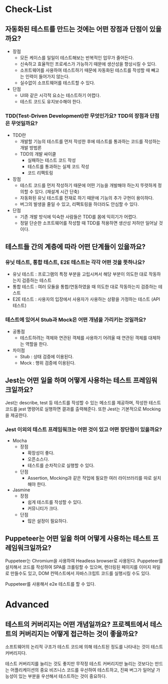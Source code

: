 # Check-List

## 자동화된 테스트를 만드는 것에는 어떤 장점과 단점이 있을까요?

- 장점
  - 모든 케이스를 일일이 테스트해보는 반복적인 업무가 줄어든다.
  - 신속하고 효율적인 프로세스가 가능하기 때문에 생산성을 향상시킬 수 있다.
  - 소프트웨어를 사용하여 테스트하기 때문에 자동화된 테스트를 작성할 때 빼고는 인력이 들어가지 않는다.
  - 실수없이 소프트웨어를 테스트할 수 있다.
- 단점
  - UI와 같은 시각적 요소는 테스트하기 어렵다.
  - 테스트 코드도 유지보수해야 한다.

### TDD(Test-Driven Development)란 무엇인가요? TDD의 장점과 단점은 무엇일까요?

- TDD란
  - 개발할 기능의 테스트를 먼저 작성한 후에 테스트를 통과하는 코드를 작성하는 개발 방법론
  - TDD의 개발 싸이클
    - 실패하는 테스트 코드 작성
    - 테스트를 통과하는 실제 코드 작성
    - 코드 리팩토링
- 장점
  - 테스트 코드를 먼저 작성하기 때문에 어떤 기능을 개발해야 하는지 뚜렷하게 정의할 수 있다. (재설계 시간 단축)
  - 자동화된 유닛 테스트를 전재로 하기 때문에 기능의 추가 구현이 용이하다.
  - 버그의 발생을 줄일 수 있고, 리팩토링을 하더라도 안심할 수 있다.
- 단점
  - 기존 개발 방식에 익숙한 사람들은 TDD를 몸에 익히기가 어렵다.
  - 정말 단순한 소프트웨어를 작성할 때 TDD를 적용하면 생산성 저하만 일어날 것이다.

## 테스트들 간의 계층에 따라 어떤 단계들이 있을까요?

### 유닛 테스트, 통합 테스트, E2E 테스트는 각각 어떤 것을 뜻하나요?

- 유닛 테스트 : 프로그램의 특정 부분을 고립시켜서 해당 부분이 의도한 대로 작동하는지 검증하는 테스트
- 통합 테스트 : 여러 모듈을 통합/연동하였을 때 의도한 대로 작동하는지 검증하는 테스트
- E2E 테스트 : 사용자의 입장에서 사용자가 사용하는 상황을 가정하는 테스트 (API 테스트)

### 테스트에 있어서 Stub과 Mock은 어떤 개념을 가리키는 것일까요?

- 공통점
  - 테스트하려는 객체와 연관된 객체를 사용하기 어려울 때 연관된 객체를 대체하는 역할을 한다.
- 차이점
  - Stub : 상태 검증에 이용된다.
  - Mock : 행위 검증에 이용된다.

## Jest는 어떤 일을 하며 어떻게 사용하는 테스트 프레임워크일까요?

Jest는 describe, test 등 테스트를 작성할 수 있는 메소드를 제공하며, 작성한 테스트 코드를 jest 명령어로 실행하면 결과를 출력해준다. 또한 Jest는 기본적으로 Mocking을 제공한다.

### Jest 이외의 테스트 프레임워크는 어떤 것이 있고 어떤 장단점이 있을까요?

- Mocha
  - 장점
    - 확장성이 좋다.
    - 오픈소스다.
    - 테스트를 순차적으로 실행할 수 있다.
  - 단점
    - Assertion, Mocking과 같은 작업에 필요한 여러 라이브러리를 따로 설치해야 한다.
- Jasmine
  - 장점
    - 쉽게 테스트를 작성할 수 있다.
    - 커뮤니티가 크다.
  - 단점
    - 많은 설정이 필요하다.

## Puppeteer는 어떤 일을 하며 어떻게 사용하는 테스트 프레임워크일까요?

Puppeteer는 Chromium을 사용하여 Headless browser로 사용된다. Puppeteer를 설치해서 코드를 작성하여 SPA를 크롤링할 수 있으며, 렌더링된 페이지를 이미지 파일로 만들수도 있고, DOM 컨텍스트에서 자바스크립트 코드를 실행시킬 수도 있다.

Puppeteer를 사용해서 e2e 테스트를 할 수 있다.

# Advanced

## 테스트의 커버리지는 어떤 개념일까요? 프로젝트에서 테스트의 커버리지는 어떻게 접근하는 것이 좋을까요?

소프트웨어의 논리적 구조가 테스트 코드에 의해 테스트된 정도를 나타내는 것이 테스트 커버리지다.

테스트 커버리지를 늘리는 것도 좋지만 무작정 테스트 커버리지만 늘리는 것보다는 만드는 어플리케이션의 중요 비즈니스 코드를 우선하여 테스트하고, 진짜 버그가 일어날 가능성이 있는 부분을 우선해서 테스트하는 것이 중요하다.